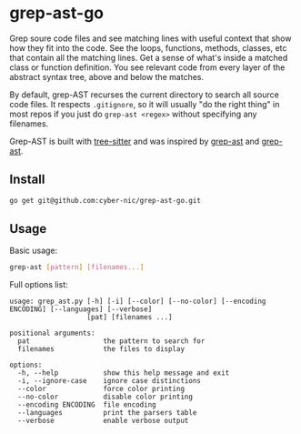 # grep-ast-go

Grep soure code files and see matching lines with useful context that show how they fit into the code. See the loops, functions, methods, classes, etc
that contain all the matching lines. Get a sense of what's inside a matched class or function definition. You see relevant code from every layer of the
abstract syntax tree, above and below the matches.

By default, grep-AST recurses the current directory to search all source code files. It respects `.gitignore`, so it will usually "do the right thing" in most repos if you just do `grep-ast <regex>` without specifying any filenames.

Grep-AST is built with [tree-sitter](https://tree-sitter.github.io/tree-sitter/) and was inspired by [grep-ast](https://github.com/ast-grep/ast-grep) and [grep-ast](https://github.com/Aider-AI/grep-ast).

## Install

```bash
go get git@github.com:cyber-nic/grep-ast-go.git
```

## Usage

Basic usage:

```bash
grep-ast [pattern] [filenames...]
```

Full options list:

```
usage: grep_ast.py [-h] [-i] [--color] [--no-color] [--encoding ENCODING] [--languages] [--verbose]
                   [pat] [filenames ...]

positional arguments:
  pat                  the pattern to search for
  filenames            the files to display

options:
  -h, --help           show this help message and exit
  -i, --ignore-case    ignore case distinctions
  --color              force color printing
  --no-color           disable color printing
  --encoding ENCODING  file encoding
  --languages          print the parsers table
  --verbose            enable verbose output
```
